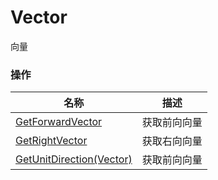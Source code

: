 # Vector

向量

### 操作  
| 名称 | 描述 |
|--|--|
| [GetForwardVector](./get-forward-vector.md) | 获取前向向量 |
| [GetRightVector](./get-right-vector.md) | 获取右向向量 |
| [GetUnitDirection(Vector)](./get-unit-direction.md) | 获取前向向量 |

